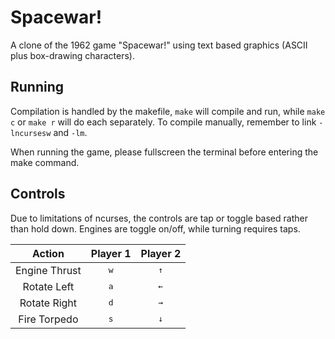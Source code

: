 # Spacewar!
 A clone of the 1962 game "Spacewar!" using text based graphics (ASCII plus box-drawing characters).

## Running
 Compilation is handled by the makefile, `make` will compile and run, while `make c` or `make r` will do each separately. To compile manually, remember to link `-lncursesw` and `-lm`.

 When running the game, please fullscreen the terminal before entering the make command.

## Controls
 Due to limitations of ncurses, the controls are tap or toggle based rather than hold down. Engines are toggle on/off, while turning requires taps.
 
 | Action | Player 1 | Player 2 |
 |:------:|:--------:|:--------:|
 | Engine Thrust | <kbd>w</kbd> | <kbd>↑</kbd> |
 | Rotate Left   | <kbd>a</kbd> | <kbd>←</kbd> |
 | Rotate Right  | <kbd>d</kbd> | <kbd>→</kbd> |
 | Fire Torpedo  | <kbd>s</kbd> | <kbd>↓</kbd> |
